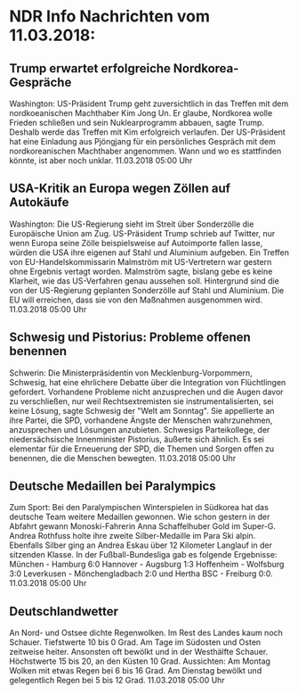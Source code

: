 # NDR Info Nachrichten vom 11.03.2018:


## Trump erwartet erfolgreiche Nordkorea-Gespräche
Washington: US-Präsident Trump geht zuversichtlich in das Treffen mit dem nordkoeanischen Machthaber Kim Jong Un. Er glaube, Nordkorea wolle Frieden schließen und sein Nuklearprogramm abbauen, sagte Trump. Deshalb werde das Treffen mit Kim erfolgreich verlaufen. Der US-Präsident hat eine Einladung aus Pjöngjang für ein persönliches Gespräch mit dem nordkoreanischen Machthaber angenommen. Wann und wo es stattfinden könnte, ist aber noch unklar. 11.03.2018 05:00 Uhr 

## USA-Kritik an Europa wegen Zöllen auf Autokäufe
Washington: Die US-Regierung sieht im Streit über Sonderzölle die Europäische Union am Zug. US-Präsident Trump schrieb auf Twitter, nur wenn Europa seine Zölle beispielsweise auf Autoimporte fallen lasse, würden die USA ihre eigenen auf Stahl und Aluminium aufgeben. Ein Treffen von EU-Handelskommissarin Malmström mit US-Vertretern war gestern ohne Ergebnis vertagt worden. Malmström sagte, bislang gebe es keine Klarheit, wie das US-Verfahren genau aussehen soll. Hintergrund sind die von der US-Regierung geplanten Sonderzölle auf Stahl und Aluminium. Die EU will erreichen, dass sie von den Maßnahmen ausgenommen wird. 11.03.2018 05:00 Uhr 

## Schwesig und Pistorius: Probleme offenen benennen
Schwerin: Die Ministerpräsidentin von Mecklenburg-Vorpommern, Schwesig, hat eine ehrlichere Debatte über die Integration von Flüchtlingen gefordert. Vorhandene Probleme nicht anzusprechen und die Augen davor zu verschließen, nur weil Rechtsextremisten sie instrumentalisierten, sei keine Lösung, sagte Schwesig der "Welt am Sonntag". Sie appellierte an ihre Partei, die SPD, vorhandene Ängste der Menschen wahrzunehmen, anzusprechen und Lösungen anzubieten. Schwesigs Parteikollege, der niedersächsische Innenminister Pistorius, äußerte sich ähnlich. Es sei elementar für die Erneuerung der SPD, die Themen und Sorgen offen zu benennen, die die Menschen bewegten. 11.03.2018 05:00 Uhr 

## Deutsche Medaillen bei Paralympics
Zum Sport: Bei den Paralympischen Winterspielen in Südkorea hat das deutsche Team weitere Medaillen gewonnen. Wie schon gestern in der Abfahrt gewann Monoski-Fahrerin Anna Schaffelhuber Gold im Super-G. Andrea Rothfuss holte ihre zweite Silber-Medaille im Para Ski alpin. Ebenfalls Silber ging an Andrea Eskau über 12 Kilometer Langlauf in der sitzenden Klasse. In der Fußball-Bundesliga gab es folgende Ergebnisse: München - Hamburg  6:0
Hannover - Augsburg 1:3
Hoffenheim - Wolfsburg  3:0
Leverkusen - Mönchengladbach  2:0
und Hertha BSC - Freiburg 0:0. 11.03.2018 05:00 Uhr 

## Deutschlandwetter
An Nord- und Ostsee dichte Regenwolken. Im Rest des Landes kaum noch Schauer. Tiefstwerte 10 bis 0 Grad. Am Tage im Südosten und Osten zeitweise heiter. Ansonsten oft bewölkt und in der Westhälfte Schauer. Höchstwerte 15 bis 20, an den Küsten 10 Grad. Aussichten: Am Montag Wolken mit etwas Regen bei 6 bis 16 Grad. Am Dienstag bewölkt und gelegentlich Regen bei 5 bis 12 Grad. 11.03.2018 05:00 Uhr 
